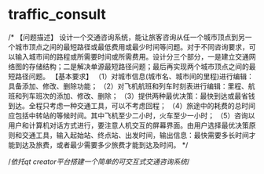 # traffic_consult
/*
【问题描述】
设计一个交通咨询系统，能让旅客咨询从任一个城市顶点到另一个城市顶点之间的最短路径或最低费用或最少时间等问题。对于不同咨询要求，可以输入城市间的路程或所需要时间或所需费用。设计分三个部分，一是建立交通网络图的存储结构；二是解决单源最短路径问题；最后再实现两个城市顶点之间的最短路径问题。
【基本要求】
（1）对城市信息(城市名、城市间的里程)进行编辑：具备添加、修改、删除功能；
（2）对飞机航班和列车时刻表进行编辑：里程、航班和列车班次的添加、修改、删除；
（3）提供两种最优决策：最快到达或最省钱到达。全程只考虑一种交通工具，可以不考虑回程；
（4）旅途中的耗费的总时间应包括中转站的等候时间。其中飞机至少二小时，火车至少一小时；
（5）咨询以用户和计算机对话方式进行，要注意人机交互的屏幕界面。由用户选择最优决策原则和交通工具，输入起始站、终点站、出发时间，输出信息：最快需要多长时间才能到达及旅费，或者最少需要多少旅费才能到达及时间。
*/

/*依托qt creator平台搭建一个简单的可交互式交通咨询系统*/

